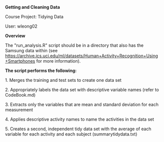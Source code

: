 **Getting and Cleaning Data**

Course Project: Tidying Data

User: wleong02

**Overview**

The "run_analysis.R" script should be in a directory that also has the
Samsung data within (see
<https://archive.ics.uci.edu/ml/datasets/Human+Activity+Recognition+Using+Smartphones>
for more information).

**The script performs the following:**

1\. Merges the training and test sets to create one data set

2\. Appropriately labels the data set with descriptive variable names
(refer to CodeBook.md)

3\. Extracts only the variables that are mean and standard deviation for
each measurement

4\. Applies descriptive activity names to name the activities in the
data set

5\. Creates a second, independent tidy data set with the average of each
variable for each activity and each subject (summarytidydata.txt)
